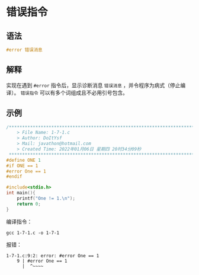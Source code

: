 # **错误指令**
## **语法**
```c
#error 错误消息
```
## **解释**
实现在遇到 `#error` 指令后，显示诊断消息 `错误消息` ，并令程序为病式（停止编译）。
`错误指令` 可以有多个词组成且不必用引号包含。

## **示例**
```c
/*************************************************************************
	> File Name: 1-7-1.c
	> Author: DoItYsf
	> Mail: javathon@hotmail.com
	> Created Time: 2022年01月06日 星期四 20时34分09秒
 ************************************************************************/
#define ONE 1
#if ONE == 1
#error One == 1
#endif

#include<stdio.h>
int main(){
    printf("One != 1.\n");
    return 0;
}
```
编译指令：
```shell
gcc 1-7-1.c -o 1-7-1
```
报错：
```shell
1-7-1.c:9:2: error: #error One == 1
    9 | #error One == 1
      |  ^~~~~
```